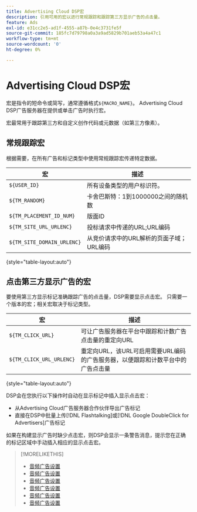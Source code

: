 ```yaml
---
title: Advertising Cloud DSP宏
description: 引用可用的宏以进行常规跟踪和跟踪第三方显示广告的点击量。
feature: Ads
exl-id: e31cc2e5-ad1f-4555-a87b-0e4c3731fe5f
source-git-commit: 185fc7d79798a0a3a9ad5829b701aeb53a4a47c1
workflow-type: tm+mt
source-wordcount: '0'
ht-degree: 0%

---
```


# Advertising Cloud DSP宏

宏是指令的短命令或简写，通常遵循格式`${MACRO_NAME}`。 Advertising Cloud DSP广告服务器在提供或单击广告时执行宏。

宏最常用于跟踪第三方和自定义创作代码或元数据（如第三方像素）。

## 常规跟踪宏

根据需要，在所有广告和标记类型中使用常规跟踪宏传递特定数据。

| 宏 | 描述 |
| --------------- | ---------------------- |
| `${USER_ID}` | 所有设备类型的用户标识符。 |
| `${TM_RANDOM}` | 卡舍巴斯特：1到1000000之间的随机数 |
| `${TM_PLACEMENT_ID_NUM}` | 版面ID |
| `${TM_SITE_URL_URLENC}` | 投标请求中传递的URL;URL编码 |
| `${TM_SITE_DOMAIN_URLENC}` | 从竞价请求中的URL解析的页面子域；URL编码 |

{style=&quot;table-layout:auto&quot;}

## 点击第三方显示广告的宏

要使用第三方显示标记准确跟踪广告的点击量，DSP需要显示点击宏。 只需要一个版本的宏；相关宏取决于标记类型。

| 宏 | 描述 |
| --------------- | ---------------------- |
| `${TM_CLICK_URL}` | 可让广告服务器在平台中跟踪和计数广告点击量的重定向URL |
| `${TM_CLICK_URL_URLENC}` | 重定向URL，该URL可启用需要URL编码的广告服务器，以便跟踪和计数平台中的广告点击量 |

{style=&quot;table-layout:auto&quot;}

DSP会在您执行以下操作时自动在显示标记中插入显示点击宏：

* 从Advertising Cloud广告服务器合作伙伴<!-- [Needs PM confirmation.] -->导出广告标记
* 直接在DSP中批量上传[!DNL Flashtalking]或[!DNL Google DoubleClick for Advertisers]广告标记

如果在构建显示广告时缺少点击宏，则DSP会显示一条警告消息，提示您在正确的标记区域中手动插入相应的显示点击宏。

>[!MORELIKETHIS]
>
>* [音频广告设置](/help/dsp/campaign-management/ads/ad-settings-audio.md)
>* [音频广告设置](/help/dsp/campaign-management/ads/ad-settings-connected-tv.md)
>* [音频广告设置](/help/dsp/campaign-management/ads/ad-settings-display.md)
>* [音频广告设置](/help/dsp/campaign-management/ads/ad-settings-mobile.md)
>* [音频广告设置](/help/dsp/campaign-management/ads/ad-settings-native.md)
>* [音频广告设置](/help/dsp/campaign-management/ads/ad-settings-pre-roll.md)

